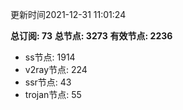 更新时间2021-12-31 11:01:24

**总订阅: 73**
**总节点: 3273**
**有效节点: 2236**
- ss节点: 1914
- v2ray节点: 224
- ssr节点: 43
- trojan节点: 55
